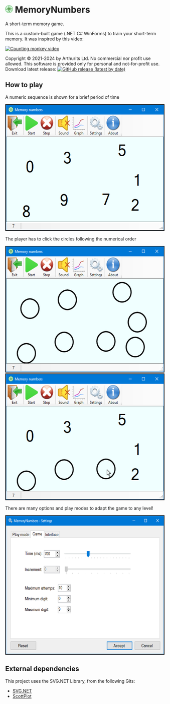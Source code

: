 # <img src="MemoryNumbers/images/logo@256.png?raw=true" height="24" width="24"> MemoryNumbers
A short-term memory game.

This is a custom-built game (.NET C# WinForms) to train your short-term memory. It was inspired by this video:

[![Counting monkey video](https://img.youtube.com/vi/zsXP8qeFF6A/0.jpg)](https://www.youtube.com/watch?v=zsXP8qeFF6A)

Copyright © 2021-2024 by Arthurits Ltd. No commercial nor profit use allowed. This software is provided only for personal and not-for-profit use.
Download latest release: [![GitHub release (latest by date)](https://img.shields.io/github/v/release/arthurits/MemoryNumbers)](https://github.com/arthurits/MemoryNumbers/releases)

## How to play
A numeric sequence is shown for a brief period of time
<p align="center">
	<kbd>
		<img src="/Media/Screenshot 01.png?raw=true" width="540" height="398" border="2"/>
	</kbd>
</p>

The player has to click the circles following the numerical order
<p align="center">
	<kbd>
		<img src="/Media/Screenshot 02.png?raw=true" width="540" height="398" border="2"/>
		<img src="/Media/Screenshot 03.png?raw=true" width="540" height="398" border="2"/>
	</kbd>
</p>

There are many options and play modes to adapt the game to any level!
<p align="center">
	<kbd>
		<img src="/Media/Screenshot 04.png?raw=true" width="606" height="439" border="2"/>
	</kbd>
</p>

## External dependencies
This project uses the SVG.NET Library, from the following Gits:
* [SVG.NET](https://github.com/vvvv/SVG)
* [ScottPlot](https://github.com/ScottPlot/ScottPlot)
